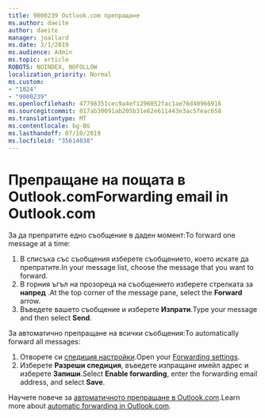 ```yaml
---
title: 9000239 Outlook.com препращане
ms.author: daeite
author: daeite
manager: joallard
ms.date: 3/1/2019
ms.audience: Admin
ms.topic: article
ROBOTS: NOINDEX, NOFOLLOW
localization_priority: Normal
ms.custom:
- "1824"
- "9000239"
ms.openlocfilehash: 47798351cec9a4ef1296052fac1ae76d40966916
ms.sourcegitcommit: 017ab30091ab205b31e62e611443e3ac5feac658
ms.translationtype: MT
ms.contentlocale: bg-BG
ms.lasthandoff: 07/10/2019
ms.locfileid: "35614038"
---
```

# <a name="forwarding-email-in-outlookcom"></a><span data-ttu-id="f76f2-102">Препращане на пощата в Outlook.com</span><span class="sxs-lookup"><span data-stu-id="f76f2-102">Forwarding email in Outlook.com</span></span>

<span data-ttu-id="f76f2-103">За да препратите едно съобщение в даден момент:</span><span class="sxs-lookup"><span data-stu-id="f76f2-103">To forward one message at a time:</span></span>

1. <span data-ttu-id="f76f2-104">В списъка със съобщения изберете съобщението, което искате да препратите.</span><span class="sxs-lookup"><span data-stu-id="f76f2-104">In your message list, choose the message that you want to forward.</span></span>
2. <span data-ttu-id="f76f2-105">В горния ъгъл на прозореца на съобщението изберете стрелката за **напред** .</span><span class="sxs-lookup"><span data-stu-id="f76f2-105">At the top corner of the message pane, select the **Forward** arrow.</span></span>
3. <span data-ttu-id="f76f2-106">Въведете вашето съобщение и изберете **Изпрати**.</span><span class="sxs-lookup"><span data-stu-id="f76f2-106">Type your message and then select **Send**.</span></span>

<span data-ttu-id="f76f2-107">За автоматично препращане на всички съобщения:</span><span class="sxs-lookup"><span data-stu-id="f76f2-107">To automatically forward all messages:</span></span>

1. <span data-ttu-id="f76f2-108">Отворете си [спедиция настройки](https://outlook.live.com/mail/options/mail/forwarding/forwardingOption).</span><span class="sxs-lookup"><span data-stu-id="f76f2-108">Open your [Forwarding settings](https://outlook.live.com/mail/options/mail/forwarding/forwardingOption).</span></span>
2. <span data-ttu-id="f76f2-109">Изберете **Разреши спедиция**, въведете изпращане имейл адрес и изберете **Запиши**.</span><span class="sxs-lookup"><span data-stu-id="f76f2-109">Select **Enable forwarding**, enter the forwarding email address, and select **Save**.</span></span>

<span data-ttu-id="f76f2-110">Научете повече за [автоматичното препращане в Outlook.com](https://support.office.com/article/6246987c-6c8f-4144-b255-14fc07007dad?wt.mc_id=Office_Outlook_com_Alchemy).</span><span class="sxs-lookup"><span data-stu-id="f76f2-110">Learn more about [automatic forwarding in Outlook.com](https://support.office.com/article/6246987c-6c8f-4144-b255-14fc07007dad?wt.mc_id=Office_Outlook_com_Alchemy).</span></span>